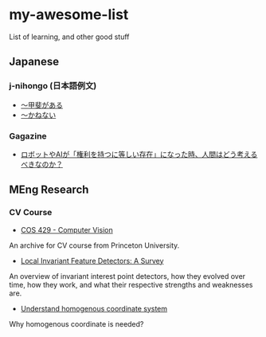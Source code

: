 # my-awesome-list
List of learning, and other good stuff

## Japanese
### j-nihongo (日本語例文)
* [〜甲斐がある](http://j-nihongo.com/kaigaaru/)
* [～かねない](http://j-nihongo.com/kanenai/)
### Gagazine
* [ロボットやAIが「権利を持つに等しい存在」になった時、人間はどう考えるべきなのか？](http://gigazine.net/news/20170227-robot-rights/)
## MEng Research
### CV Course
* [COS 429 - Computer Vision](http://www.cs.princeton.edu/courses/archive/fall16/cos429/outline.html)

An archive for CV course from Princeton University.

* [Local Invariant Feature Detectors: A Survey](http://www.eng.auburn.edu/~roppeth/courses/7970%202015A%20AdvMobRob%20sp15/literature/%5B2008%5D%20Local%20Invariant%20Feature%20Detectors-%20A%20Survey.pdf)

An overview of invariant interest point detectors, how they evolved over time, how they work, and what their respective strengths and weaknesses are.

* [Understand homogenous coordinate system](http://www.songho.ca/math/homogeneous/homogeneous.html)

Why homogenous coordinate is needed?
